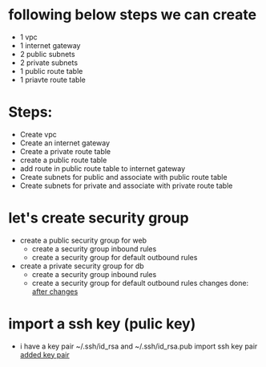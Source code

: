 # following below steps we can create
   * 1 vpc
   * 1 internet gateway
   * 2 public subnets 
   * 2 private subnets
   * 1 public route table
   * 1 priavte route table

# Steps:
   * Create vpc
   * Create an internet gateway
   * Create a private route table
   * create a public route table
   * add route in public route table to internet gateway
   * Create subnets for public and associate with public route table
   * Create subnets for private and associate with private route table

# let's create security group
   * create a public security group for web
      * create a security group inbound rules
      * create a security group for default outbound rules
   * create a private security group for db
      * create a security group inbound rules
      * create a security group for default outbound rules
   changes done: [after changes](https://github.com/VenkeyBoda/Terraform_Practice/commit/36e7de1eb366413d84fffbe0abd76caa18c657ff)

# import a ssh key (pulic key)
   * i have a key pair ~/.ssh/id_rsa and ~/.ssh/id_rsa.pub
   import ssh key pair [added key pair](https://github.com/VenkeyBoda/Terraform_Practice/commit/675c655753b437ac8a7ba82079ee79f26fa648c4)   